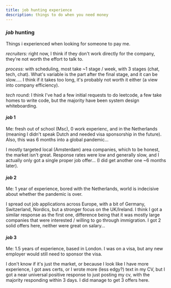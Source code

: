 ```yaml
---
title: job hunting experience
description: things to do when you need money
---
```


### _job_ hunting

Things i experienced when looking for someone to pay me.


_recruiters:_ right now, I think if they don't work directly for the company,
they're not worth the effort to talk to.

_process:_ with scheduling, most take ~1 stage / week, with 3 stages (chat, tech, chat).
What's variable is the part after the final stage, and it can be slow.....
I think if it takes too long, it's probably not worth it either (a view into company efficiency).

_tech_ round: I think I've had a few initial requests to do leetcode,
a few take homes to write code,
but the majority have been system design whiteboarding.

#### _job_ 1

Me: fresh out of school (Msc), 0 work experienc,
and in the Netherlands
(meaning I didn't speak Dutch and needed visa sponsorship in the future).
Also, this was 6 months into a global pandemic...

I mostly targeted local (Amsterdam) area companies,
which to be honest, the market isn't great.
Response rates were low and generally slow,
and I actually only got a single proper job offer...
(I did get another one ~6 months later).

#### _job_ 2

Me: 1 year of experience, bored with the Netherlands,
world is indecisive about whether the pandemic is over.

I spread out job applications across Europe,
with a bit of Germany, Switzerland, Nordics, but a stronger focus on the UK/Ireland.
I think I got a similar response as the first one,
difference being that it was mostly large companies that were interested
/ willing to go through immigration.
I got 2 solid offers here, neither were great on salary...

#### _job_ 3

Me: 1.5 years of experience, based in London.
I was on a visa, but any new employer would still need to sponsor the visa.

I don't know if it's just the market,
or because I look like I have more experience, I got aws certs,
or I wrote more (less edgy?) text in my CV,
but I got a near universal positive response to just posting my cv,
with the majority responding within 3 days.
I did manage to get 3 offers here.
